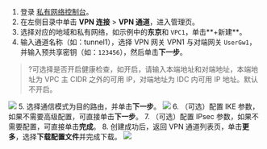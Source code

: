 1. 登录 [私有网络控制台](https://console.cloud.tencent.com/vpc/vpc?rid=1)。
2. 在左侧目录中单击 **VPN 连接** > **VPN 通道**，进入管理页。
3. 选择对应的地域和私有网络，如示例中的**东京**和 `VPC1`，单击**+新建**。
4. 输入通道名称（如：tunnel1），选择 VPN 网关 VPN1 与对端网关 `UserGw1`，并输入预共享密钥（如：`123456`），然后单击**下一步**。
>?可选择是否开启健康检查，如开启，请输入本端地址和对端地址，本端地址为 VPC 主 CIDR 之外的可用 IP，对端地址为 IDC 内可用 IP 地址。默认不开启。
>
![](https://qcloudimg.tencent-cloud.cn/raw/9242378316b6df29091b9f87a2388fbe.png)
5. 选择通信模式为目的路由，并单击**下一步**。
![](https://qcloudimg.tencent-cloud.cn/raw/c349ff82a020df73928929a047e102e7.png)
6. （可选）配置 IKE 参数，如果不需要高级配置，可直接单击**下一步**。
7. （可选）配置 IPsec 参数，如果不需要配置，可直接单击**完成**。
8. 创建成功后，返回 VPN 通道列表页，单击**更多**，选择**下载配置文件**并完成下载。
 ![](https://qcloudimg.tencent-cloud.cn/raw/541935eddec97bd9fb3c4d180f55b711.png)
